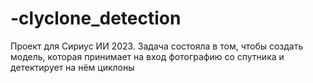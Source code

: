 # -clyclone_detection
Проект для Сириус ИИ 2023. Задача состояла в том, чтобы создать модель, которая принимает на вход фотографию со спутника и детектирует на нём циклоны
